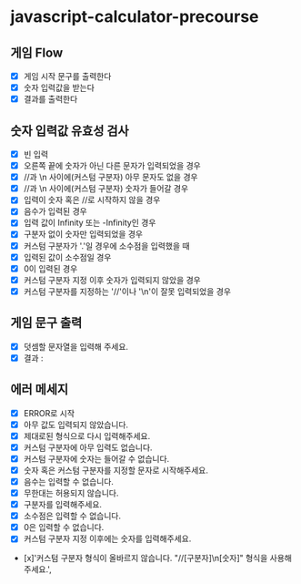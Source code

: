 # javascript-calculator-precourse

## 게임 Flow

- [x] 게임 시작 문구를 출력한다
- [x] 숫자 입력값을 받는다
- [x] 결과를 출력한다

## 숫자 입력값 유효성 검사

- [x] 빈 입력
- [x] 오른쪽 끝에 숫자가 아닌 다른 문자가 입력되었을 경우
- [x] //과 \n 사이에(커스텀 구분자) 아무 문자도 없을 경우
- [x] //과 \n 사이에(커스텀 구분자) 숫자가 들어갈 경우
- [x] 입력이 숫자 혹은 //로 시작하지 않을 경우
- [x] 음수가 입력된 경우
- [x] 입력 값이 Infinity 또는 -Infinity인 경우
- [x] 구분자 없이 숫자만 입력되었을 경우
- [x] 커스텀 구분자가 '.'일 경우에 소수점을 입력했을 때
- [x] 입력된 값이 소수점일 경우
- [x] 0이 입력된 경우
- [x] 커스텀 구분자 지정 이후 숫자가 입력되지 않았을 경우
- [x] 커스텀 구분자를 지정하는 '//'이나 '\n'이 잘못 입력되었을 경우

## 게임 문구 출력

- [x] 덧셈할 문자열을 입력해 주세요.
- [x] 결과 :

## 에러 메세지

- [x] ERROR로 시작
- [x] 아무 값도 입력되지 않았습니다.
- [x] 제대로된 형식으로 다시 입력해주세요.
- [x] 커스텀 구분자에 아무 입력도 없습니다.
- [x] 커스텀 구분자에 숫자는 들어갈 수 없습니다.
- [x] 숫자 혹은 커스텀 구분자를 지정할 문자로 시작해주세요.
- [x] 음수는 입력할 수 없습니다.
- [x] 무한대는 허용되지 않습니다.
- [x] 구분자를 입력해주세요.
- [x] 소수점은 입력할 수 없습니다.
- [x] 0은 입력할 수 없습니다.
- [x] 커스텀 구분자 지정 이후에는 숫자를 입력해주세요.
- [x]'커스텀 구분자 형식이 올바르지 않습니다. "//[구분자]\\n[숫자]" 형식을 사용해주세요.',

